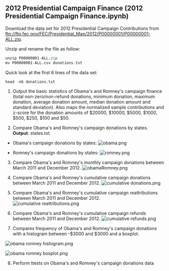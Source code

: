 2012 Presidential Campaign Finance (2012 Presidential Campaign Finance.ipynb)
--------------------------------

Download the data set for 2012 Presidential Campaign Contributions from  ftp://ftp.fec.gov/FEC/Presidential_Map/2012/P00000001/P00000001-ALL.zip.

Unzip and rename the file as follow:
```Python
unzip P00000001-ALL.zip
mv P00000001-ALL.csv donations.txt
```

Quick look at the first 6 lines of the data set:
```Python
head -n6 donations.txt
```

1) Output the basic statistics of Obama's and Romney's campaign finance (total non-zero/non-refund donations, minimum donation, maximum donation, average donation amount, median donation amount and standard deviation). Also maps the normalized sample contributions and z-score for the donation amounts of $20000, $10000, $5000, $1000, $500, $250, $100 and $50.

2) Compare Obama's and Romney's campaign donations by states. **Output**: states.txt. 

- Obama's campaign donations by states:
![obama.png](https://github.com/shngli/Data-Mining-and-Manipulation-Python/blob/master/2012%20Presidential%20Campaign%20Finance/obama.png)

- Romney's campaign donations by states:
![romney.png](https://github.com/shngli/Data-Mining-and-Manipulation-Python/blob/master/2012%20Presidential%20Campaign%20Finance/romney.png)

3) Compare Obama's and Romney's monthly campaign donations between March 2011 and December 2012.
![obamaRomney.png](https://github.com/shngli/Data-Mining-Python/blob/master/2012%20Presidential%20Campaign%20Finance/obamaRomney.png)

4) Compare Obama's and Romney's cumulative campaign donations between March 2011 and December 2012.
![cumulative donations.png](https://github.com/shngli/Data-Mining-Python/blob/master/2012%20Presidential%20Campaign%20Finance/cumulative%20donations.png)

5) Compare Obama's and Romney's cumulative campaign reattributions between March 2011 and December 2012.
![cumulative reattributions.png](https://github.com/shngli/Data-Mining-Python/blob/master/2012%20Presidential%20Campaign%20Finance/cumulative%20reattributions.png)

6) Compare Obama's and Romney's cumulative campaign refunds between March 2011 and December 2012.
![cumulative refunds.png](https://github.com/shngli/Data-Mining-Python/blob/master/2012%20Presidential%20Campaign%20Finance/cumulative%20refunds.png)

7)  Compares frequency of Obama's and Romney's campaign donations with a histogram between -$3000 and $3000 and a boxplot. 

![obama romney histogram.png](https://github.com/shngli/Data-Mining-Python/blob/master/2012%20Presidential%20Campaign%20Finance/obama%20romney%20histogram.png)

![obama romney boxplot.png](https://github.com/shngli/Data-Mining-Python/blob/master/2012%20Presidential%20Campaign%20Finance/obama%20romney%20boxplot.png)

8) Perform ttests on Obama's and Romney's campaign donations data
